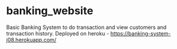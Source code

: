 # banking_website
Basic Banking System to do transaction and view customers and transaction history. Deployed on heroku - https://banking-system-j08.herokuapp.com/
